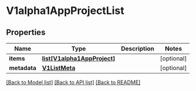 # V1alpha1AppProjectList

## Properties
Name | Type | Description | Notes
------------ | ------------- | ------------- | -------------
**items** | [**list[V1alpha1AppProject]**](V1alpha1AppProject.md) |  | [optional] 
**metadata** | [**V1ListMeta**](V1ListMeta.md) |  | [optional] 

[[Back to Model list]](../README.md#documentation-for-models) [[Back to API list]](../README.md#documentation-for-api-endpoints) [[Back to README]](../README.md)

